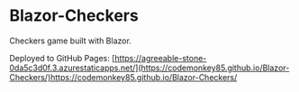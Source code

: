 # Blazor-Checkers

Checkers game built with Blazor.

Deployed to GitHub Pages: [https://agreeable-stone-0da5c3d0f.3.azurestaticapps.net/](https://codemonkey85.github.io/Blazor-Checkers/)https://codemonkey85.github.io/Blazor-Checkers/
